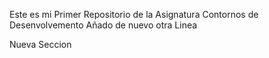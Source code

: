 
Este es mi Primer Repositorio de la Asignatura Contornos de Desenvolvemento
Añado de nuevo otra Linea


Nueva Seccion
